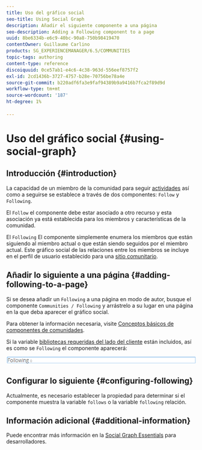 ```yaml
---
title: Uso del gráfico social
seo-title: Using Social Graph
description: Añadir el siguiente componente a una página
seo-description: Adding a Following component to a page
uuid: 8be6334b-e6c9-40bc-90a8-750b98419470
contentOwner: Guillaume Carlino
products: SG_EXPERIENCEMANAGER/6.5/COMMUNITIES
topic-tags: authoring
content-type: reference
discoiquuid: 0ce57ab1-e4c6-4c38-963d-556eef8757f2
exl-id: 2cd1436b-3727-4757-b28e-70756be78a4e
source-git-commit: b220adf6fa3e9faf94389b9a9416b7fca2f89d9d
workflow-type: tm+mt
source-wordcount: '187'
ht-degree: 1%

---
```


# Uso del gráfico social {#using-social-graph}

## Introducción {#introduction}

La capacidad de un miembro de la comunidad para seguir [actividades](activities.md) así como a seguirse se establece a través de dos componentes: `Follow` y `Following`.

El `Follow` el componente debe estar asociado a otro recurso y esta asociación ya está establecida para los miembros y características de la comunidad.

El `Following` El componente simplemente enumera los miembros que están siguiendo al miembro actual o que están siendo seguidos por el miembro actual. Este gráfico social de las relaciones entre los miembros se incluye en el perfil de usuario establecido para una [sitio comunitario](overview.md#communitiessites).

## Añadir lo siguiente a una página {#adding-following-to-a-page}

Si se desea añadir un `Following` a una página en modo de autor, busque el componente `Communities / Following` y arrástrelo a su lugar en una página en la que deba aparecer el gráfico social.

Para obtener la información necesaria, visite [Conceptos básicos de componentes de comunidades](basics.md).

Si la variable [bibliotecas requeridas del lado del cliente](essentials-socialgraph.md#essentials-for-client-side) están incluidos, así es como se `Following` el componente aparecerá:

![siguiente](assets/following.png)

## Configurar lo siguiente {#configuring-following}

Actualmente, es necesario establecer la propiedad para determinar si el componente muestra la variable `follows` o la variable `following` relación.

## Información adicional {#additional-information}

Puede encontrar más información en la [Social Graph Essentials](essentials-socialgraph.md) para desarrolladores.
